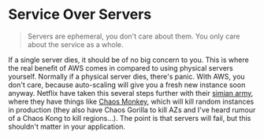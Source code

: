# Service Over Servers

> Servers are ephemeral, you don't care about them. You only care about the service as a whole.

If a single server dies, it should be of no big concern to you. This is where the real benefit of AWS comes in compared to using physical servers yourself. Normally if a physical server dies, there's panic. With AWS, you don't care, because auto-scaling will give you a fresh new instance soon anyway. Netflix have taken this several steps further with their [simian army](http://techblog.netflix.com/2011/07/netflix-simian-army.html), where they have things like [Chaos Monkey](https://github.com/netflix/chaosmonkey), which will kill random instances in production (they also have Chaos Gorilla to kill AZs and I've heard rumour of a Chaos Kong to kill regions...). The point is that servers will fail, but this shouldn't matter in your application.
